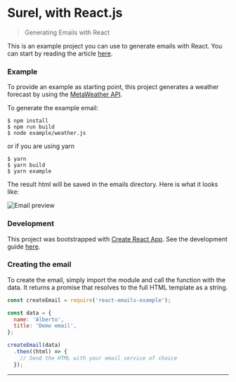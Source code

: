 # Surel, with React.js
> Generating Emails with React

This is an example project you can use to generate emails with React. You can start by reading the article [here](https://building.lang.ai/how-to-build-emails-with-react-fcf941b125d1).


### Example

To provide an example as starting point, this project generates a weather
forecast by using the [MetaWeather API][metaweather].

To generate the example email:

```
$ npm install
$ npm run build
$ node example/weather.js
```

or if you are using yarn

```
$ yarn
$ yarn build
$ yarn example
```

The result html will be saved in the emails directory. Here is what it looks
like:

![Email preview](https://s3-eu-west-1.amazonaws.com/sentisis-images/github_public/react-emails/email-preview.png)


### Development

This project was bootstrapped with [Create React App][react-create-app].
 See the development guide [here][react-create-app-guide].


### Creating the email

To create the email, simply import the module and call the function with the
data. It returns a promise that resolves to the full HTML template as a string.

```js
const createEmail = require('react-emails-example');

const data = {
  name: 'Alberto',
  title: 'Demo email',
};

createEmail(data)
  .then((html) => {
    // Send the HTML with your email service of choice
  });
```

- - - - - - - - - -

 [article]: https://building.lang.ai/how-to-build-emails-with-react-fcf941b125d1
 [react-create-app]: https://github.com/facebookincubator/create-react-app
 [react-create-app-guide]: https://facebook.github.io/create-react-app/docs/getting-started
 [metaweather]: https://www.metaweather.com/api/


